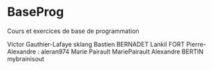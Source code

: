 BaseProg
========

Cours et exercices de base de programmation

Victor Gauthier-Lafaye sklang
Bastien BERNADET Lankil
FORT Pierre-Alexandre : aleran974
Marie Pairault MariePairault
Alexandre BERTIN mybrainisout

